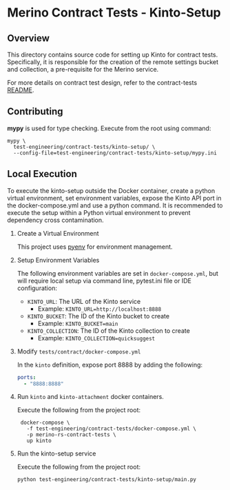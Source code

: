 # Merino Contract Tests - Kinto-Setup

## Overview

This directory contains source code for setting up Kinto for contract tests.
Specifically, it is responsible for the creation of the remote settings bucket and
collection, a pre-requisite for the Merino service.

For more details on contract test design, refer to the contract-tests
[README][contract_tests_readme].

## Contributing

**mypy** is used for type checking. Execute from the root using command:

```text
mypy \
  test-engineering/contract-tests/kinto-setup/ \
  --config-file=test-engineering/contract-tests/kinto-setup/mypy.ini
```

## Local Execution

To execute the kinto-setup outside the Docker container, create a python virtual
environment, set environment variables, expose the Kinto API port in the
docker-compose.yml and use a python command. It is recommended to execute the setup
within a Python virtual environment to prevent dependency cross contamination.

1. Create a Virtual Environment

    This project uses [pyenv] for environment management.

2. Setup Environment Variables

    The following environment variables are set in `docker-compose.yml`, but will
    require local setup via command line, pytest.ini file or IDE configuration:
    * `KINTO_URL`: The URL of the Kinto service
      * Example: `KINTO_URL=http://localhost:8888`
    * `KINTO_BUCKET`: The ID of the Kinto bucket to create
      * Example: `KINTO_BUCKET=main`
    * `KINTO_COLLECTION`: The ID of the Kinto collection to create
      * Example: `KINTO_COLLECTION=quicksuggest`

3. Modify `tests/contract/docker-compose.yml`

    In the `kinto` definition, expose port 8888 by adding the following:
    ```yaml
    ports:
      - "8888:8888"
    ```

4. Run `kinto` and `kinto-attachment` docker containers.

   Execute the following from the project root:
   ```shell
    docker-compose \
      -f test-engineering/contract-tests/docker-compose.yml \
      -p merino-rs-contract-tests \
      up kinto
   ```

5. Run the kinto-setup service

    Execute the following from the project root:
    ```shell
    python test-engineering/contract-tests/kinto-setup/main.py
    ```

[contract_tests_readme]: ../README.md
[pyenv]: https://github.com/pyenv/pyenv
[merino_dev_docs]: ../../../docs/dev/index.md
